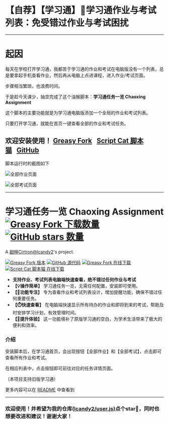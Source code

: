# 【自荐】【学习通】📝学习通作业与考试列表：免受错过作业与考试困扰

---

# 起因

每天在学校打开学习通，我都苦于学习通的作业和考试在电脑版没有一个列表，总是要拿起手机查看作业，然后再从电脑上点进课程，进入作业/考试页面。

步骤相当繁琐，也浪费时间。

于是趁今天课少，抽空完成了这个油猴脚本：**学习通任务一览 Chaoxing Assignment**

这个脚本的主要功能就是为学习通电脑版添加一个全局的作业和考试列表。

只要打开学习通，就能在首页一键查看全部的作业和考试任务。

## **欢迎安装使用！ [Greasy Fork](https://greasyfork.org/scripts/495345/)&nbsp;&nbsp;&nbsp;[Script Cat 脚本猫](https://scriptcat.org/script-show-page/1845)&nbsp;&nbsp;&nbsp;[GitHub](https://github.com/lcandy2/user.js/tree/main/websites/chaoxing.com/chaoxing-assignment)**

脚本运行时的截图如下

![全部作业页面](https://scriptcat.org/api/v2/resource/image/MnLHlqm8TaL0qrIt)

![全部考试页面](https://scriptcat.org/api/v2/resource/image/TGCiI0m1BLycEqFI)

---

# 学习通任务一览 Chaoxing Assignment <a href="https://greasyfork.org/scripts/495345" title="前往 Greasy Fork 下载"><img alt="Greasy Fork 下载数量" src="https://img.shields.io/greasyfork/dt/495345?label=%E4%B8%8B%E8%BD%BD"></a> <a href="https://github.com/lcandy2/user.js" target="_blank"><img alt="GitHub stars 数量" src="https://img.shields.io/github/stars/lcandy2?label=%E5%96%9C%E6%AC%A2%E5%B0%B1star%E5%90%A7"></a>

A [甜檸Cirtron@lcandy2](https://github.com/lcandy2)'s project.

<a href="https://greasyfork.org/scripts/495345"><img alt="Greasy Fork 版本" src="https://img.shields.io/greasyfork/v/495345?label=%E7%89%88%E6%9C%AC&link=https%3A%2F%2Fgreasyfork.org%2Fscripts%2F495345"></a>&nbsp;<a href="https://github.com/lcandy2/user.js/tree/main/websites/chaoxing.com/chaoxing-assignment"><img alt="GitHub 源代码" src="https://img.shields.io/badge/%E6%BA%90%E4%BB%A3%E7%A0%81-GitHub-4078c0?logo=github&link=https%3A%2F%2Fgithub.com%2Flcandy2%2Fuser.js%2Ftree%2Fmain%2Fwebsites%2Fchaoxing.com%2Fchaoxing-assignment"></a>&nbsp;<a href="https://greasyfork.org/scripts/495345"><img alt="Greasy Fork 在线下载" src="https://img.shields.io/badge/%E5%9C%A8%E7%BA%BF%E4%B8%8B%E8%BD%BD-Greasy_Fork-rgb(153%2C0%2C0)?logo=greasyfork&link=https%3A%2F%2Fgreasyfork.org%2Fscripts%2F495345"></a>&nbsp;<a href="https://scriptcat.org/script-show-page/1845/"><img alt="Script Cat 脚本猫 在线下载" src="https://img.shields.io/badge/%E5%9C%A8%E7%BA%BF%E4%B8%8B%E8%BD%BD-Script_Cat_%E8%84%9A%E6%9C%AC%E7%8C%AB-4793d7?logo=gnuicecat&link=https%3A%2F%2Fscriptcat.org%2Fscript-show-page%2F1845%2F"></a>

- **支持作业、考试列表电脑端快速查看，绝不错过任何作业与考试**
- **【💡操作简单】** 学习通任务一览，无需任何配置，安装即可使用。
- **【📅功能专注】** 专为查看作业和考试列表设计，增加提醒功能，确保不错过任何重要任务。
- **【⏱️快速查看】** 在电脑端快速显示所有待办的作业和即将到来的考试，帮助及时安排学习计划，有效管理时间。
- **【🚀提升体验】** 这一功能填补了原版学习通的空白，为学术生活带来了极大的便利和效率。

### 介绍

安装脚本后，在学习通首页，会出现按钮【全部作业】和【全部考试】，点击即可查看所有作业和考试。

在相应列表中，点击按钮即可前往对应的任务详情页面。

（本项目支持旧版学习通）

更多内容可以在 [README](https://github.com/lcandy2/user.js/blob/main/websites/chaoxing.com/chaoxing-assignment/README_zh.md) 中查看到

---

### 欢迎使用！并希望为我的仓库([lcandy2/user.js](https://github.com/lcandy2/user.js))点个star🌟，同时也想要改进和建议！谢谢大家！
